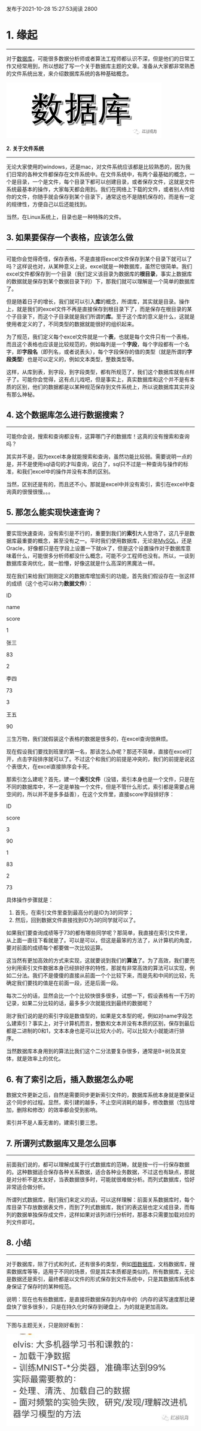 
发布于2021-10-28 15:27:53阅读 2800

# **1. 缘起**

---

对于[数据库](https://cloud.tencent.com/solution/database?from=10680)，可能很多数据分析师或者算法工程师都认识不深，但是他们的日常工作又经常用到，所以想起了写一个关于数据库主题的文章。准备从大家都非常熟悉的文件系统出发，来介绍数据库系统的各种基础概念。

![](media/0fcc80eb50541c39a6a7d50ec5d4e6fe.png)

**2. 关于文件系统**

---

无论大家使用的windows，还是mac，对文件系统应该都是比较熟悉的，因为我们日常的各种文件都保存在文件系统中。在文件系统中，有两个最基础的概念，一个是目录，一个是文件，每个目录下都可以创建目录，或者保存文件，这就是文件系统最基本的操作，大家每天都会用到。我们在网络上下载的文件，或者别人传给你的文件，你随手就会保存到某个目录下，通常这也不是随机保存的，而是有一定的规律性，方便自己以后还能找到。

当然，在Linux系统上，目录也是一种特殊的文件。

## **3. 如果要保存一个表格，应该怎么做**

---

可能你会觉得奇怪，保存表格，不是直接将excel文件保存到某个目录下就可以了吗？这样说也对，从某种意义上说，excel就是一种数据库，虽然它很简单。我们excel文件都保存到一个目录（我们定义该目录为数据库的**根目录**，事实上数据库的数据就是保存到某个数据目录下的）下，那我们就可以理解是一个简单的数据库了。

但是随着日子的增长，我们就可以引入**库**的概念，所谓库，其实就是目录。操作上，就是我们的excel文件不再是直接保存到根目录下了，而是保存在根目录的某个子目录下，而这个子目录就是我们所谓的**库**。至于这个库的意义是什么，这就是使用者定义的了，不同类型的数据就能很好的组织起来。

为了规范，我们定义每个excel文件就是一个**表**，也就是每个文件只有一个表格，而且这个表格也应该是比较规范的，例如每列是一个**字段**，每个字段都有一个名字，即**字段名**（即列名，或者说表头），每个字段保存的值的类型（就是所谓的**字段类型**）也是可以定义的，例如文本类型，整数类型等。

这样，从库到表，到字段，到字段类型，都有所规范了，我们这个数据库就有点样子了。可能你会觉得，这有点儿戏吧，但是事实上，真实数据库和这个并不是有本质的区别，他们的数据都是以某种规范保存到文件系统上，所以说数据库其实并没有那么神秘。

## **4. 这个数据库怎么进行数据搜索？**

---

可能你会说，搜索和查询都没有，这算哪门子的数据库！这真的没有搜索和查询吗？

其实并不是，因为excel本身就能搜索和查询，虽然功能比较弱。需要说明一点的是，并不是使用sql语句的才叫查询，说白了，sql只不过是一种查询与操作的标准，和我们excel中的操作并没有本质的区别。

当然，区别还是有的，而且还不小。那就是excel中并没有索引，索引在excel中查询真的很慢很慢。。。

## **5. 那怎么能实现快速查询？**

---

要实现快速查询，没有索引是不行的，重要到我们的**索引**大人登场了，这几乎是数据库最重要的概念，甚至没有之一。平时我们使用数据库，无论是[MySQL](https://cloud.tencent.com/product/cdb?from=10680)，还是Oracle，好像都只是在字段上设置一下就ok了，但是这个设置操作对于数据库意味着什么，可能很多分析师都没什么概念，可能不少工程师也没有。所以，一谈到数据库查询优化，就一脸懵，好像这就是什么高深的黑魔法一样。

现在我们来给我们刚刚定义的数据库增加索引的功能，首先我们假设存在一张这样的成绩（这个也可以称为**数据文件**）：

ID

name

score

1

张三

83

2

李四

73

3

王五

90

三生万物，我们就假装这个表格的数据是很多的，在excel查询很麻烦。

现在假设我们要找到班里的第一名，那该怎么办呢？那还不简单，直接在excel打开，点击字段排序就可以了。不过这个和我们的前提是冲突的，我们的前提是说这个表很大，在excel直接排序会卡死。

那索引怎么建呢？首先，建一个**索引文件**（没错，索引本身也是一个文件，只是在不同的数据库中，不一定是单独一个文件，但是不管什么形式，索引都是需要占用空间的，所以并不是多多益善），在这个文件里，直接score字段排好序：

ID

score

3

90

1

83

2

73

具体操作步骤就是：

1.  首先，在索引文件里查到最高分的是ID为3的同学；
2.  然后，回到数据文件直接找到ID为3的同学就可以了。

如果我们要查询成绩等于73的都有哪些同学呢？那简单，我直接在索引文件里，从上面一直往下看就是了。可以是可以，但这是最笨的方法了，从计算机的角度，要对前面的成绩每个都要做一次比较运算。

这当然有更加高效的方式来实现，这就要说到我们的**算法**了。为了高效，我们要充分利用索引文件数据本身已经排好序的特性，那就有非常高效的算法可以实现，例如二分法。我们不是傻傻的直接从前面一个个比较下来，而是先和中间的比较，先确定我们要找的值是在前面一段，还是后面一段。

每次二分的话，显然会比一个个比较快很多很多，试想一下，假设表格有一千万的记录，如果二分比较的话，最多多少次就能找到最终的数据呢？

刚才我们说的是的索引字段是数值型的，如果是文本型的呢，例如对name字段怎么建索引？事实上，对于计算机而言，整数和文本并没有本质的区别，保存到最后都是二进制的0和1，文本本身也是可以比较大小的，可以比较大小就能进行排序。

当然数据库本身用到的算法比我们这个二分法要复杂很多，通常是B+树及其变体，就是效率上的优化。

## **6. 有了索引之后，插入数据怎么办呢**

数据文件更新之后，自然是需要同步更新索引文件的，数据库系统本身就是要保证这个同步的过程。显然，索引建的越多，不止空间消耗的越多，修改数据（包括增加，删除和修改）的效率都会受到影响。

索引并不是人畜无害的，建索引要三思。

## **7. 所谓列式数据库又是怎么回事**

---

前面我们说的，都可以理解成属于行式数据库的范畴，就是按一行一行保存数据的。这种数据适合保存各种关系数据，适合各种业务数据，不过这也有缺点，那就是对分析不是太友好，当表数据很多时，可能就很难做分析。而列式数据库，恰好非常适合做分析。

所谓列式数据库，我们我们来定义的话，可以这样理解：前面关系数据库时，每个库目录下存放数据表文件，而到了列式数据库，我们的表这层也定义成目录，而每列的数据单独保存成文件，这样如果对该列进行分析时，那基本只需要加载对应的列文件即可。

## **8. 小结**

---

对于数据库，除了行式和列式，还有很多的类型，例如[图数据库](https://cloud.tencent.com/product/tkg?from=10680)，文档数据库，搜索数据库等等，适用于不同的场景，但是其实本质都是类似的。所有数据库，无论是数据还是索引，最终都是以文件的形式保存到文件系统中，只是其数据库系统本身保证了保存时的某种规范。

说明：现在也有些数据库，是直接将数据保存到内存中的（内存的读写速度那比硬盘快了很多很多），只是在持久化时保存到硬盘上，为的就是更加高效。

-----------------------------------------

下图与主题无关，只是刚好看到：

![](media/3d9850053233ebaf9d6585a160c5fde9.jpeg.jpg)